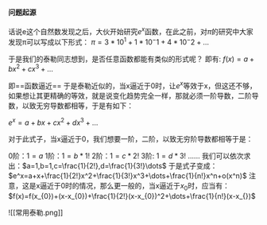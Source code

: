 #### 问题起源
话说e这个自然数发现之后，大伙开始研究$e^x$函数，在此之前，对$\pi$的研究中大家发现π可以写成以下形式：
$\pi=3*10^1+1*10^-1+4*10^-2+\dots$

于是我们的泰勒同志想到，是否任意函数都能有类似的形式呢？
即有:
$f(x)=a+bx^2+cx^3+\dots$

即==函数逼近==
于是泰勒近似的，当x逼近于0时，让$e^x$等效于x，但这还不够，如果想让其更精确的等效，就是说变化趋势完全一样，那就必须一阶导数，二阶导数，以致无穷导数都相等，于是有如下：

$e^x=a+bx+cx^2+dx^3+\dots$

对于此式子，当x逼近于0，我们想要一阶，二阶，以致无穷阶导数都相等于是：

0阶：$1=a$
1阶：$1=b*1!$
2阶：$1=c*2!$
3阶:  $1=d*3!$
......
我们可以依次求出：$a=1,b=1,c=\frac{1}{2!},d=\frac{1}{3!}\dots$
于是式子变成：
$e^x=a+x+\frac{1}{2!}x^2+\frac{1}{3!}x^3+\dots+\frac{1}{n!}x^n+o(x^n)$
注意，这是x逼近于0时的情况，那么更一般的，当x逼近于$x_{0}$时，应当有：
$f(x)=f(x_{0})+(x-x_{0})+\frac{1}{2!}(x-x_{0})^2+\dots+\frac{1}{n!}(x-x_{})$









![[常用泰勒.png]]